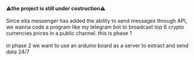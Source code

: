 ⚠️<b>the project is still under costruction</b>⚠️<br><br>Since eita messenger has added the ability to send messages through API, we wanna code a program like my telegram bot to broadcast top 6 crypto currencies prices in a public channel. this is phase 1 <br><br>
in phase 2 we want to use an arduino board as a server to extract and send data 24/7 <br><br>

